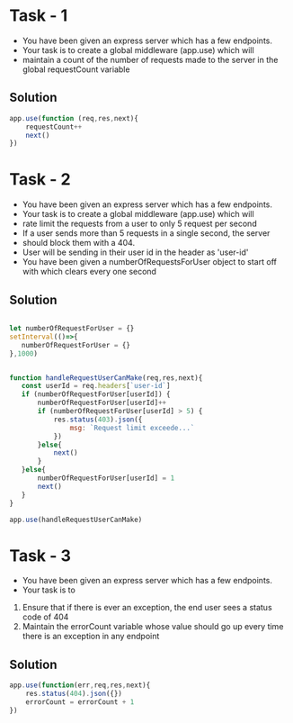 # Task - 1

- You have been given an express server which has a few endpoints.
- Your task is to create a global middleware (app.use) which will
- maintain a count of the number of requests made to the server in the global
 requestCount variable

## Solution

```javascript
app.use(function (req,res,next){
    requestCount++
    next()
})

```

# Task - 2

- You have been given an express server which has a few endpoints.
- Your task is to create a global middleware (app.use) which will
- rate limit the requests from a user to only 5 request per second
- If a user sends more than 5 requests in a single second, the server
- should block them with a 404.
- User will be sending in their user id in the header as 'user-id'
- You have been given a numberOfRequestsForUser object to start off with which
 clears every one second


 ## Solution

 ```javascript
 
let numberOfRequestForUser = {}
setInterval(()=>{
    numberOfRequestForUser = {}
},1000)


function handleRequestUserCanMake(req,res,next){
    const userId = req.headers[`user-id`]
    if (numberOfRequestForUser[userId]) {
        numberOfRequestForUser[userId]++
        if (numberOfRequestForUser[userId] > 5) {
            res.status(403).json({
                msg: `Request limit exceede...`
            })
        }else{
            next()
        }
    }else{
        numberOfRequestForUser[userId] = 1
        next()
    }
}

app.use(handleRequestUserCanMake)
 ```

# Task - 3
- You have been given an express server which has a few endpoints.
-  Your task is to
 1. Ensure that if there is ever an exception, the end user sees a status code of 404
 2. Maintain the errorCount variable whose value should go up every time there is an exception in any endpoint

## Solution

```javascript
app.use(function(err,req,res,next){
    res.status(404).json({})
    errorCount = errorCount + 1
})
```